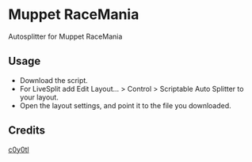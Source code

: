 # Muppet RaceMania
Autosplitter for Muppet RaceMania

## Usage
* Download the script.
* For LiveSplit add Edit Layout... > Control > Scriptable Auto Splitter to your layout.
* Open the layout settings, and point it to the file you downloaded.

## Credits
[c0y0tl](https://www.twitch.tv/c0y0tl)
